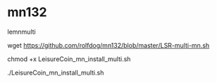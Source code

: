 # mn132
lemnmulti

wget https://github.com/rolfdog/mn132/blob/master/LSR-multi-mn.sh

chmod +x LeisureCoin_mn_install_multi.sh

./LeisureCoin_mn_install_multi.sh
